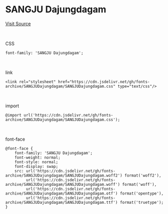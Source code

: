 # SANGJU Dajungdagam

[Visit Source](https://www.sangju.go.kr/page/4317/3076.tc)

&nbsp;

CSS

```
font-family: 'SANGJU Dajungdagam';
```

&nbsp;

link

```
<link rel="stylesheet" href="https://cdn.jsdelivr.net/gh/fonts-archive/SANGJUDajungdagam/SANGJUDajungdagam.css" type="text/css"/>
```

&nbsp;

import

```
@import url('https://cdn.jsdelivr.net/gh/fonts-archive/SANGJUDajungdagam/SANGJUDajungdagam.css');
```

&nbsp;

font-face

```
@font-face {
    font-family: 'SANGJU Dajungdagam';
    font-weight: normal;
    font-style: normal;
    font-display: swap;
    src: url('https://cdn.jsdelivr.net/gh/fonts-archive/SANGJUDajungdagam/SANGJUDajungdagam.woff2') format('woff2'),
         url('https://cdn.jsdelivr.net/gh/fonts-archive/SANGJUDajungdagam/SANGJUDajungdagam.woff') format('woff'),
         url('https://cdn.jsdelivr.net/gh/fonts-archive/SANGJUDajungdagam/SANGJUDajungdagam.otf') format('opentype'),
         url('https://cdn.jsdelivr.net/gh/fonts-archive/SANGJUDajungdagam/SANGJUDajungdagam.ttf') format('truetype');
}
```
